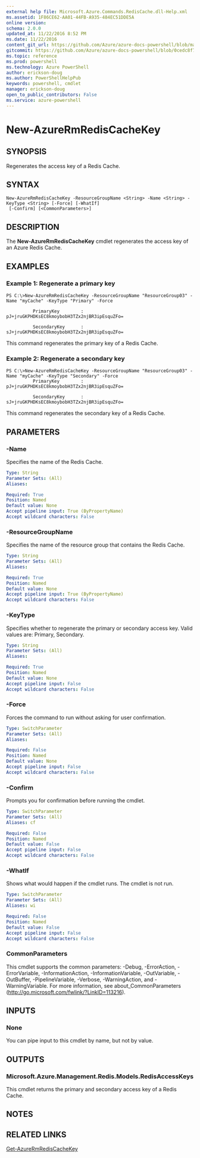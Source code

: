 ```yaml
---
external help file: Microsoft.Azure.Commands.RedisCache.dll-Help.xml
ms.assetid: 1F86CE62-AA01-44FB-A935-484EC51DDE5A
online version: 
schema: 2.0.0
updated_at: 11/22/2016 8:52 PM
ms.date: 11/22/2016
content_git_url: https://github.com/Azure/azure-docs-powershell/blob/master/azureps-cmdlets-docs/ResourceManager/AzureRM.RedisCache/v2.3.0/New-AzureRmRedisCacheKey.md
gitcommit: https://github.com/Azure/azure-docs-powershell/blob/0cedc8f73bc96cf5ac4c69144e17b3de601fd3cc/azureps-cmdlets-docs/ResourceManager/AzureRM.RedisCache/v2.3.0/New-AzureRmRedisCacheKey.md
ms.topic: reference
ms.prod: powershell
ms.technology: Azure PowerShell
author: erickson-doug
ms.author: PowerShellHelpPub
keywords: powershell, cmdlet
manager: erickson-doug
open_to_public_contributors: False
ms.service: azure-powershell
---
```


# New-AzureRmRedisCacheKey

## SYNOPSIS
Regenerates the access key of a Redis Cache.

## SYNTAX

```
New-AzureRmRedisCacheKey -ResourceGroupName <String> -Name <String> -KeyType <String> [-Force] [-WhatIf]
 [-Confirm] [<CommonParameters>]
```

## DESCRIPTION
The **New-AzureRmRedisCacheKey** cmdlet regenerates the access key of an Azure Redis Cache.

## EXAMPLES

### Example 1: Regenerate a primary key
```
PS C:\>New-AzureRmRedisCacheKey -ResourceGroupName "ResourceGroup03" -Name "myCache" -KeyType "Primary" -Force

          PrimaryKey        : pJ+jruGKPHDKsEC8kmoybobH3TZx2njBR3ipEsquZFo=

          SecondaryKey      : sJ+jruGKPHDKsEC8kmoybobH3TZx2njBR3ipEsquZFo=
```

This command regenerates the primary key of a Redis Cache.

### Example 2: Regenerate a secondary key
```
PS C:\>New-AzureRmRedisCacheKey -ResourceGroupName "ResourceGroup03" -Name "myCache" -KeyType "Secondary" -Force
          PrimaryKey        : pJ+jruGKPHDKsEC8kmoybobH3TZx2njBR3ipEsquZFo=

          SecondaryKey      : sJ+jruGKPHDKsEC8kmoybobH3TZx2njBR3ipEsquZFo=
```

This command regenerates the secondary key of a Redis Cache.

## PARAMETERS

### -Name
Specifies the name of the Redis Cache.

```yaml
Type: String
Parameter Sets: (All)
Aliases: 

Required: True
Position: Named
Default value: None
Accept pipeline input: True (ByPropertyName)
Accept wildcard characters: False
```

### -ResourceGroupName
Specifies the name of the resource group that contains the Redis Cache.

```yaml
Type: String
Parameter Sets: (All)
Aliases: 

Required: True
Position: Named
Default value: None
Accept pipeline input: True (ByPropertyName)
Accept wildcard characters: False
```

### -KeyType
Specifies whether to regenerate the primary or secondary access key.
Valid values are: Primary, Secondary.

```yaml
Type: String
Parameter Sets: (All)
Aliases: 

Required: True
Position: Named
Default value: None
Accept pipeline input: False
Accept wildcard characters: False
```

### -Force
Forces the command to run without asking for user confirmation.

```yaml
Type: SwitchParameter
Parameter Sets: (All)
Aliases: 

Required: False
Position: Named
Default value: None
Accept pipeline input: False
Accept wildcard characters: False
```

### -Confirm
Prompts you for confirmation before running the cmdlet.

```yaml
Type: SwitchParameter
Parameter Sets: (All)
Aliases: cf

Required: False
Position: Named
Default value: False
Accept pipeline input: False
Accept wildcard characters: False
```

### -WhatIf
Shows what would happen if the cmdlet runs.
The cmdlet is not run.

```yaml
Type: SwitchParameter
Parameter Sets: (All)
Aliases: wi

Required: False
Position: Named
Default value: False
Accept pipeline input: False
Accept wildcard characters: False
```

### CommonParameters
This cmdlet supports the common parameters: -Debug, -ErrorAction, -ErrorVariable, -InformationAction, -InformationVariable, -OutVariable, -OutBuffer, -PipelineVariable, -Verbose, -WarningAction, and -WarningVariable. For more information, see about_CommonParameters (http://go.microsoft.com/fwlink/?LinkID=113216).

## INPUTS

### None
You can pipe input to this cmdlet by name, but not by value.

## OUTPUTS

### Microsoft.Azure.Management.Redis.Models.RedisAccessKeys
This cmdlet returns the primary and secondary access key of a Redis Cache.

## NOTES

## RELATED LINKS

[Get-AzureRmRedisCacheKey](xref:ResourceManager/AzureRM.RedisCache/v2.3.0/Get-AzureRmRedisCacheKey.md)



